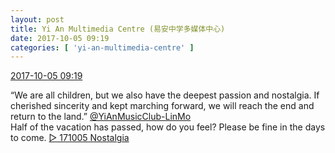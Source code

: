 ```yaml
---
layout: post
title: Yi An Multimedia Centre (易安中学多媒体中心)
date: 2017-10-05 09:19
categories: [ 'yi-an-multimedia-centre' ]
---
```


<div class="weibo-info">
  <a href="http://weibo.com/6196825252/FoVLW9W9L">2017-10-05 09:19</a>
</div>

“We are all children, but we also have the deepest passion and nostalgia. If cherished sincerity and kept marching forward, we will reach the end and return to the land.” [@YiAnMusicClub-LinMo](http://weibo.com/u/6108312042)  
Half of the vacation has passed, how do you feel? Please be fine in the days to come. [▷ 171005 Nostalgia](https://www.youtube.com/watch?v=dA7k2O0jCT4)
